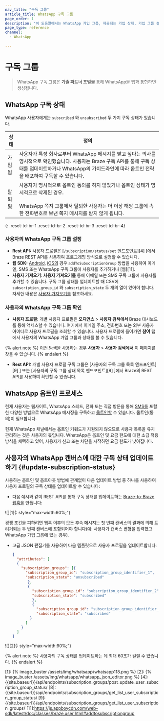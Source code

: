 ```yaml
---
nav_title: "구독 그룹"
article_title: WhatsApp 구독 그룹
page_order: 1
description: "이 도움말에서는 WhatsApp 가입 그룹, 제공되는 가입 상태, 가입 그룹 설정 방법에 대해 간략하게 설명합니다."
page_type: reference
channel:
  - WhatsApp
 
---
```


# 구독 그룹

> WhatsApp 구독 그룹은 **기술 파트너 포털을** 통해 WhatsApp을 앱과 통합하면 생성됩니다.

## WhatsApp 구독 상태

WhatsApp 사용자에게는 `subscribed` 와 `unsubscribed` 두 가지 구독 상태가 있습니다.

| 상태 | 정의 |
| --- | --- |
| 가입됨 | 사용자가 특정 회사로부터 WhatsApp 메시지를 받고 싶다는 의사를 명시적으로 확인했습니다. 사용자는 Braze 구독 API를 통해 구독 상태를 업데이트하거나 WhatsApp의 가이드라인에 따라 옵트인 전략을 배포하여 구독할 수 있습니다. |
| 탈퇴됨 | 사용자가 명시적으로 옵트인 동의를 하지 않았거나 옵트인 상태가 명시적으로 삭제된 경우. <br><br> WhatsApp 쪽지 그룹에서 탈퇴한 사용자는 더 이상 해당 그룹에 속한 전화번호로 보낸 쪽지 메시지를 받지 않게 됩니다. |
{: .reset-td-br-1 .reset-td-br-2 .reset-td-br-3  .reset-td-br-4}

### 사용자의 WhatsApp 구독 그룹 설정

- **Rest API:** 사용자 프로필은 \[`/subscription/status/set` 엔드포인트][4] ]에서 Braze REST API를 사용하여 프로그래밍 방식으로 설정할 수 있습니다.
- **웹 SDK:** [Android](https://braze-inc.github.io/braze-android-sdk/javadocs/com/braze/BrazeUser.html#addToSubscriptionGroup-java.lang.String-), [iOS의](https://appboy.github.io/appboy-ios-sdk/docs/interface_a_b_k_user.html#a74092a50fcda364bb159013d0222e287) 경우 `addToSubscriptionGroup` 방법을 사용하여 이메일, SMS 또는 WhatsApp 구독 그룹에 사용자를 추가하거나 [웹][11].
- **사용자 가져오기**: **사용자 가져오기를** 통해 이메일 또는 SMS 구독 그룹에 사용자를 추가할 수 있습니다. 구독 그룹 상태를 업데이트할 때 CSV에 `subscription_group_id` 와 `subscription_state` 두 개의 열이 있어야 합니다. 자세한 내용은 [사용자 가져오기를]({{site.baseurl}}/user_guide/data_and_analytics/user_data_collection/user_import/#updating-subscription-group-status) 참조하세요.

### 사용자의 WhatsApp 구독 그룹 확인

- **사용자 프로필:** 개별 사용자 프로필은 **오디언스** > **사용자 검색에서** Braze 대시보드를 통해 액세스할 수 있습니다. 여기에서 이메일 주소, 전화번호 또는 외부 사용자 아이디로 사용자 프로필을 조회할 수 있습니다. 사용자 프로필에 들어가면 **참여** 탭에서 사용자의 WhatsApp 가입 그룹과 상태를 볼 수 있습니다.

{% alert note %}
[이전 탐색을]({{site.baseurl}}/navigation) 사용하는 경우 **사용자** > **사용자 검색에서** 이 페이지를 찾을 수 있습니다.
{% endalert %}

- **Rest API:** 개별 사용자 프로필 구독 그룹은 \[사용자의 구독 그룹 목록 엔드포인트][9] ] 또는 \[사용자의 구독 그룹 상태 목록 엔드포인트][8] ]에서 Braze의 REST API를 사용하여 확인할 수 있습니다. 

## WhatsApp 옵트인 프로세스

현재 사용자는 웹사이트, WhatsApp 스레드, 전화 또는 직접 방문을 통해 [SMS를](https://github.com/braze-inc/in-app-message-templates/tree/master/braze-templates/4-sms-capture-modal) 포함한 다양한 방법으로 WhatsApp 메시징을 구독하고 [옵트인할]({{site.baseurl}}/user_guide/message_building_by_channel/whatsapp/message_processing/opt-ins_and_opt-outs/) 수 있습니다. 옵트인(동의)이 필요합니다.

현재 WhatsApp 채널에서는 옵트인 키워드가 지원되지 않으므로 사용자 목록을 유지 관리하는 것은 사용자의 몫입니다. WhatsApp은 옵트인 및 요금 한도에 대한 소급 적용 방식을 채택하고 있어, 사용자가 신고 또는 차단을 시작하면 요금 한도가 낮아집니다. 

## 사용자의 WhatsApp 캔버스에 대한 구독 상태 업데이트하기 {#update-subscription-status}

사용하는 옵트인 및 옵트아웃 방법에 관계없이 다음 업데이트 방법 중 하나를 사용하여 사용자 프로필의 구독 상태를 업데이트할 수 있습니다:

- 다음 예시와 같이 REST API를 통해 구독 상태를 업데이트하는 [Braze-to-Braze 웹훅을]({{site.baseurl}}/user_guide/message_building_by_channel/webhooks/braze_to_braze_webhooks/#things-to-know) 만듭니다:

![][1]{: style="max-width:90%;"}

경쟁 조건을 피하려면 웹훅 이후의 모든 후속 메시지는 첫 번째 캔버스의 결과에 의해 트리거되는 두 번째 캔버스에 포함되어야 합니다(예: 사용자가 캔버스 변형을 입력했고 WhatsApp 가입 그룹에 있는 경우).

- 고급 JSON 편집기를 사용하여 다음 템플릿으로 사용자 프로필을 업데이트합니다: 

	```json
	{
	  "attributes": [
	  {
	  	"subscription_groups": [{
	  	  "subscription_group_id": "subscription_group_identifier_1",
	  	  "subscription_state": "unsubscribed"
	  	   },
	  	   {
	  	     "subscription_group_id": "subscription_group_identifier_2",
	  	     "subscription_state": "subscribed"
	  	     },
	  	     {
	  	       "subscription_group_id": "subscription_group_identifier_3",
	  	       "subscription_state": "subscribed"
	  	    }
	  	  ]
	  	}
	  ]
	}
	```

![][2]{: style="max-width:90%;"}

{% alert note %}
사용자의 구독 상태를 업데이트하는 데 최대 60초가 걸릴 수 있습니다.
{% endalert %}

[1]: {% image_buster /assets/img/whatsapp/whatsapp118.png %}
[2]: {% image_buster /assets/img/whatsapp/whatsapp_json_editor.png %}
[4]: {{site.baseurl}}/api/endpoints/subscription_groups/post_update_user_subscription_group_status/
[8]: {{site.baseurl}}/api/endpoints/subscription_groups/get_list_user_subscription_group_status/
[9]: {{site.baseurl}}/api/endpoints/subscription_groups/get_list_user_subscription_groups/
[11]:https://js.appboycdn.com/web-sdk/latest/doc/classes/braze.user.html#addtosubscriptiongroup

